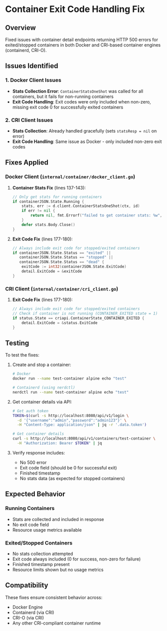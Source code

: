 # Container Exit Code Handling Fix

## Overview
Fixed issues with container detail endpoints returning HTTP 500 errors for exited/stopped containers in both Docker and CRI-based container engines (containerd, CRI-O).

## Issues Identified

### 1. Docker Client Issues
- **Stats Collection Error**: `ContainerStatsOneShot` was called for all containers, but it fails for non-running containers
- **Exit Code Handling**: Exit codes were only included when non-zero, missing exit code 0 for successfully exited containers

### 2. CRI Client Issues  
- **Stats Collection**: Already handled gracefully (sets `statsResp = nil` on error)
- **Exit Code Handling**: Same issue as Docker - only included non-zero exit codes

## Fixes Applied

### Docker Client (`internal/container/docker_client.go`)

1. **Container Stats Fix** (lines 137-143):
   ```go
   // Only get stats for running containers
   if containerJSON.State.Running {
       stats, err := d.client.ContainerStatsOneShot(ctx, id)
       if err != nil {
           return nil, fmt.Errorf("failed to get container stats: %w", err)
       }
       defer stats.Body.Close()
   }
   ```

2. **Exit Code Fix** (lines 177-180):
   ```go
   // Always include exit code for stopped/exited containers
   if containerJSON.State.Status == "exited" || 
      containerJSON.State.Status == "stopped" || 
      containerJSON.State.Status == "dead" {
       exitCode := int32(containerJSON.State.ExitCode)
       detail.ExitCode = &exitCode
   }
   ```

### CRI Client (`internal/container/cri_client.go`)

1. **Exit Code Fix** (lines 177-180):
   ```go
   // Always include exit code for stopped/exited containers
   // Check if container is not running (CONTAINER_EXITED state = 1)
   if status.State == criapi.ContainerState_CONTAINER_EXITED {
       detail.ExitCode = &status.ExitCode
   }
   ```

## Testing

To test the fixes:

1. Create and stop a container:
   ```bash
   # Docker
   docker run --name test-container alpine echo "test"
   
   # Containerd (using nerdctl)
   nerdctl run --name test-container alpine echo "test"
   ```

2. Get container details via API:
   ```bash
   # Get auth token
   TOKEN=$(curl -s http://localhost:8080/api/v1/login \
     -d '{"username":"admin","password":"admin123"}' \
     -H "Content-Type: application/json" | jq -r '.data.token')
   
   # Get container details
   curl -s http://localhost:8080/api/v1/containers/test-container \
     -H "Authorization: Bearer $TOKEN" | jq
   ```

3. Verify response includes:
   - No 500 error
   - Exit code field (should be 0 for successful exit)
   - Finished timestamp
   - No stats data (as expected for stopped containers)

## Expected Behavior

### Running Containers
- Stats are collected and included in response
- No exit code field
- Resource usage metrics available

### Exited/Stopped Containers  
- No stats collection attempted
- Exit code always included (0 for success, non-zero for failure)
- Finished timestamp present
- Resource limits shown but no usage metrics

## Compatibility

These fixes ensure consistent behavior across:
- Docker Engine
- Containerd (via CRI)
- CRI-O (via CRI)
- Any other CRI-compliant container runtime
